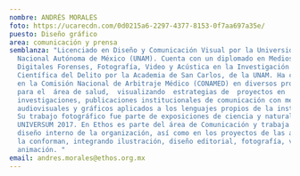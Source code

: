 ```yaml
---
nombre: ANDRÉS MORALES
foto: https://ucarecdn.com/0d0215a6-2297-4377-8153-0f7aa697a35e/
puesto: Diseño gráfico
area: comunicación y prensa
semblanza: "Licenciado en Diseño y Comunicación Visual por la Universidad
  Nacional Autónoma de México (UNAM). Cuenta con un diplomado en Medios
  Digitales Forenses, Fotografía, Video y Acústica en la Investigación
  Científica del Delito por la Academia de San Carlos, de la UNAM. Ha colaborado
  en la Comisión Nacional de Arbitraje Médico (CONAMED) en diversos proyectos
  para el  área de salud,  visualizando  estrategias de  proyectos en
  investigaciones, publicaciones institucionales de comunicación con mensajes
  audiovisuales y gráficos aplicados a los lenguajes propios de la institución.
  Su trabajo fotográfico fue parte de exposiciones de ciencia y naturaleza en
  UNIVERSUM 2017. En Ethos es parte del área de Comunicación y trabaja en el
  diseño interno de la organización, así como en los proyectos de las áreas que
  la conforman, integrando ilustración, diseño editorial, fotografía, video y
  animación. "
email: andres.morales@ethos.org.mx
---
```

